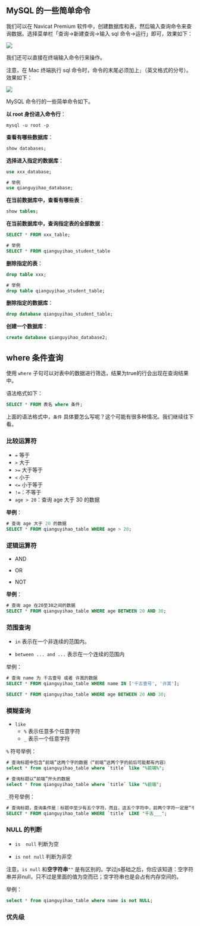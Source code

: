 

## MySQL 的一些简单命令


我们可以在 Navicat Premium 软件中，创建数据库和表，然后输入查询命令来查询数据。选择菜单栏「查询->新建查询->输入 sql 命令->运行」即可，效果如下：

![](https://github.com/qianguyihao/Web/blob/master/img/20200417_1750.png)


我们还可以直接在终端输入命令行来操作。

注意，在 Mac 终端执行 sql 命令时，命令的末尾必须加上`;`（英文格式的分号）。效果如下：

![](https://github.com/qianguyihao/Web/blob/master/img/20200417_1700.png)


MySQL 命令行的一些简单命令如下。

**以 root 身份进入命令行**：

```
mysql -u root -p
```


**查看有哪些数据库**：

```sql
show databases;
```

**选择进入指定的数据库**：

```sql
use xxx_database;

# 举例
use qianguyihao_database;
```

**在当前数据库中，查看有哪些表**：

```sql
show tables;
```

**在当前数据库中，查询指定表的全部数据**：

```sql
SELECT * FROM xxx_table;

# 举例
SELECT * FROM qianguyihao_student_table
```

**删除指定的表**：

```sql
drop table xxx;

# 举例
drop table qianguyihao_student_table;
```


**删除指定的数据库**：

```sql
drop database qianguyihao_student_table;
```


**创建一个数据库**：

```sql
create database qianguyihao_database2;
```


## where 条件查询

使用 `where` 子句可以对表中的数据进行筛选，结果为true的行会出现在查询结果中。

语法格式如下：

```sql
SELECT * FROM 表名 where 条件;
```


上面的语法格式中，`条件` 具体要怎么写呢？这个可能有很多种情况。我们继续往下看。

### 比较运算符

- `=` 等于
- `>` 大于
- `>=` 大于等于
- `<` 小于
- `<=` 小于等于
- `!=`：不等于
- `age > 20`：查询 age 大于 30 的数据



**举例**：

```sql
# 查询 age 大于 20 的数据
SELECT * FROM qianguyihao_table WHERE age > 20;
```



### 逻辑运算符

- AND

- OR

- NOT


**举例**：

```sql
# 查询 age 在20至30之间的数据
SELECT * FROM qianguyihao_table WHERE age BETWEEN 20 AND 30;

```


### 范围查询

- `in` 表示在一个非连续的范围内。

- `between ... and ...` 表示在一个连续的范围内

举例：

```sql
# 查询 name 为 千古壹号 或者 许嵩的数据
SELECT * FROM qianguyihao_table WHERE name IN ['千古壹号', '许嵩'];

SELECT * FROM qianguyihao_table WHERE age BETWEEN 20 AND 30;
```






### 模糊查询

- `like`
    - `%` 表示任意多个任意字符
    - `_` 表示一个任意字符

`%` 符号举例：

```sql
# 查询标题中包含“前端”这两个字的数据（“前端”这两个字的前后可能都有内容）
select * from qianguyihao_table where `title` like "%前端%";

# 查询标题以“前端”开头的数据
select * from qianguyihao_table where `title` like "%前端";

```


`_`符号举例：

```sql
# 查询标题，查询条件是：标题中至少有五个字符，而且，这五个字符中，前两个字符一定是“千古”开头的。
SELECT * FROM qianguyihao_table WHERE `title` LIKE "千古___";
```



### NULL 的判断

- `is  null` 判断为空

- `is not null` 判断为非空

注意，`is null` 和**空字符串**`""` 是有区别的。学过js基础之后，你应该知道：空字符串并非null，只不过是里面的值为空而已；空字符串也是会占有内存空间的。

举例：

```sql
select * from qianguyihao_table where name is not NULL;

```

### 优先级

